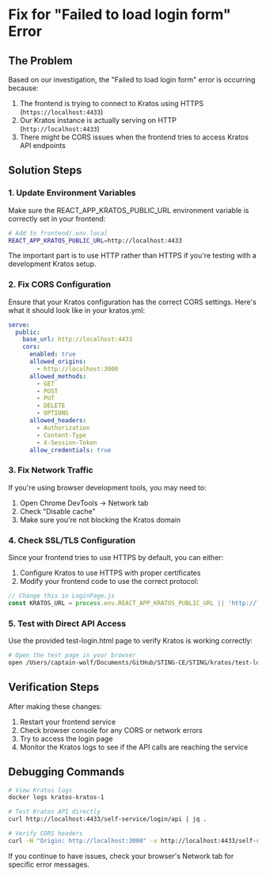 # Fix for "Failed to load login form" Error

## The Problem

Based on our investigation, the "Failed to load login form" error is occurring because:

1. The frontend is trying to connect to Kratos using HTTPS (`https://localhost:4433`)
2. Our Kratos instance is actually serving on HTTP (`http://localhost:4433`)
3. There might be CORS issues when the frontend tries to access Kratos API endpoints

## Solution Steps

### 1. Update Environment Variables

Make sure the REACT_APP_KRATOS_PUBLIC_URL environment variable is correctly set in your frontend:

```bash
# Add to frontend/.env.local
REACT_APP_KRATOS_PUBLIC_URL=http://localhost:4433
```

The important part is to use HTTP rather than HTTPS if you're testing with a development Kratos setup.

### 2. Fix CORS Configuration

Ensure that your Kratos configuration has the correct CORS settings. Here's what it should look like in your kratos.yml:

```yaml
serve:
  public:
    base_url: http://localhost:4433
    cors:
      enabled: true
      allowed_origins:
        - http://localhost:3000
      allowed_methods:
        - GET
        - POST
        - PUT
        - DELETE
        - OPTIONS
      allowed_headers:
        - Authorization
        - Content-Type
        - X-Session-Token
      allow_credentials: true
```

### 3. Fix Network Traffic

If you're using browser development tools, you may need to:

1. Open Chrome DevTools → Network tab
2. Check "Disable cache" 
3. Make sure you're not blocking the Kratos domain

### 4. Check SSL/TLS Configuration

Since your frontend tries to use HTTPS by default, you can either:

1. Configure Kratos to use HTTPS with proper certificates
2. Modify your frontend code to use the correct protocol:

```javascript
// Change this in LoginPage.js
const KRATOS_URL = process.env.REACT_APP_KRATOS_PUBLIC_URL || 'http://localhost:4433';
```

### 5. Test with Direct API Access

Use the provided test-login.html page to verify Kratos is working correctly:

```bash
# Open the test page in your browser
open /Users/captain-wolf/Documents/GitHub/STING-CE/STING/kratos/test-login.html
```

## Verification Steps

After making these changes:

1. Restart your frontend service
2. Check browser console for any CORS or network errors
3. Try to access the login page
4. Monitor the Kratos logs to see if the API calls are reaching the service

## Debugging Commands

```bash
# View Kratos logs
docker logs kratos-kratos-1

# Test Kratos API directly
curl http://localhost:4433/self-service/login/api | jq .

# Verify CORS headers
curl -H "Origin: http://localhost:3000" -v http://localhost:4433/self-service/login/api
```

If you continue to have issues, check your browser's Network tab for specific error messages.